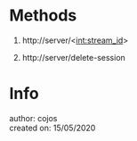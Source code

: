 # Methods
1. http://server/<<int:stream_id>>

2. http://server/delete-session

# Info
author: cojos  
created on: 15/05/2020 